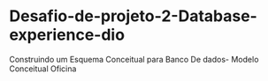 # Desafio-de-projeto-2-Database-experience-dio
Construindo um Esquema Conceitual para Banco De dados- Modelo Conceitual Oficina
